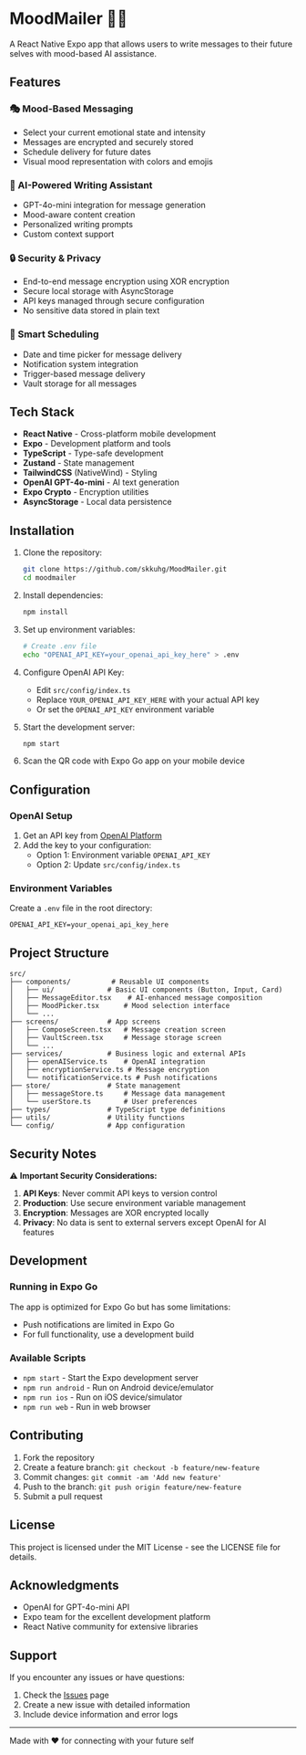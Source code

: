 # MoodMailer 📱✨

A React Native Expo app that allows users to write messages to their future selves with mood-based AI assistance.

## Features

### 🎭 Mood-Based Messaging
- Select your current emotional state and intensity
- Messages are encrypted and securely stored
- Schedule delivery for future dates
- Visual mood representation with colors and emojis

### 🤖 AI-Powered Writing Assistant
- GPT-4o-mini integration for message generation
- Mood-aware content creation
- Personalized writing prompts
- Custom context support

### 🔒 Security & Privacy
- End-to-end message encryption using XOR encryption
- Secure local storage with AsyncStorage
- API keys managed through secure configuration
- No sensitive data stored in plain text

### 📅 Smart Scheduling
- Date and time picker for message delivery
- Notification system integration
- Trigger-based message delivery
- Vault storage for all messages

## Tech Stack

- **React Native** - Cross-platform mobile development
- **Expo** - Development platform and tools
- **TypeScript** - Type-safe development
- **Zustand** - State management
- **TailwindCSS** (NativeWind) - Styling
- **OpenAI GPT-4o-mini** - AI text generation
- **Expo Crypto** - Encryption utilities
- **AsyncStorage** - Local data persistence

## Installation

1. Clone the repository:
   ```bash
   git clone https://github.com/skkuhg/MoodMailer.git
   cd moodmailer
   ```

2. Install dependencies:
   ```bash
   npm install
   ```

3. Set up environment variables:
   ```bash
   # Create .env file
   echo "OPENAI_API_KEY=your_openai_api_key_here" > .env
   ```

4. Configure OpenAI API Key:
   - Edit `src/config/index.ts`
   - Replace `YOUR_OPENAI_API_KEY_HERE` with your actual API key
   - Or set the `OPENAI_API_KEY` environment variable

5. Start the development server:
   ```bash
   npm start
   ```

6. Scan the QR code with Expo Go app on your mobile device

## Configuration

### OpenAI Setup
1. Get an API key from [OpenAI Platform](https://platform.openai.com/api-keys)
2. Add the key to your configuration:
   - Option 1: Environment variable `OPENAI_API_KEY`
   - Option 2: Update `src/config/index.ts`

### Environment Variables
Create a `.env` file in the root directory:
```env
OPENAI_API_KEY=your_openai_api_key_here
```

## Project Structure

```
src/
├── components/          # Reusable UI components
│   ├── ui/             # Basic UI components (Button, Input, Card)
│   ├── MessageEditor.tsx    # AI-enhanced message composition
│   ├── MoodPicker.tsx      # Mood selection interface
│   └── ...
├── screens/            # App screens
│   ├── ComposeScreen.tsx   # Message creation screen
│   ├── VaultScreen.tsx     # Message storage screen
│   └── ...
├── services/           # Business logic and external APIs
│   ├── openAIService.ts    # OpenAI integration
│   ├── encryptionService.ts # Message encryption
│   └── notificationService.ts # Push notifications
├── store/              # State management
│   ├── messageStore.ts     # Message data management
│   └── userStore.ts        # User preferences
├── types/              # TypeScript type definitions
├── utils/              # Utility functions
└── config/             # App configuration
```

## Security Notes

⚠️ **Important Security Considerations:**

1. **API Keys**: Never commit API keys to version control
2. **Production**: Use secure environment variable management
3. **Encryption**: Messages are XOR encrypted locally
4. **Privacy**: No data is sent to external servers except OpenAI for AI features

## Development

### Running in Expo Go
The app is optimized for Expo Go but has some limitations:
- Push notifications are limited in Expo Go
- For full functionality, use a development build

### Available Scripts
- `npm start` - Start the Expo development server
- `npm run android` - Run on Android device/emulator
- `npm run ios` - Run on iOS device/simulator
- `npm run web` - Run in web browser

## Contributing

1. Fork the repository
2. Create a feature branch: `git checkout -b feature/new-feature`
3. Commit changes: `git commit -am 'Add new feature'`
4. Push to the branch: `git push origin feature/new-feature`
5. Submit a pull request

## License

This project is licensed under the MIT License - see the LICENSE file for details.

## Acknowledgments

- OpenAI for GPT-4o-mini API
- Expo team for the excellent development platform
- React Native community for extensive libraries

## Support

If you encounter any issues or have questions:
1. Check the [Issues](https://github.com/skkuhg/moodmailer/issues) page
2. Create a new issue with detailed information
3. Include device information and error logs

---

Made with ❤️ for connecting with your future self
